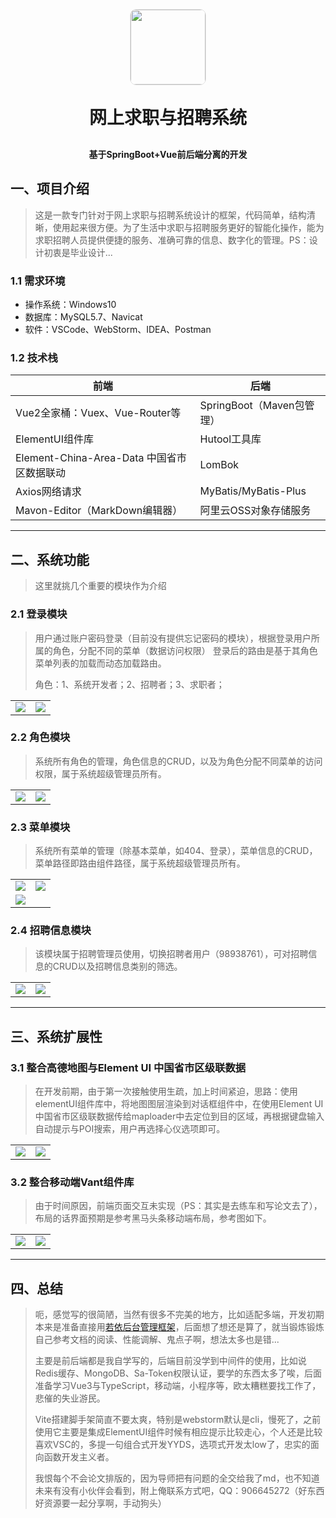 <p align="center">
  <img style="width: 120px; border: 1px solid #e4e4e4; border-radius: 10px" src="https://web-online-career.oss-cn-hangzhou.aliyuncs.com/resource/icon.png" />
</p>
<h1 align="center" style="margin: 30px 0 30px; font-weight: bold;">网上求职与招聘系统</h1>
<h4 align="center">基于SpringBoot+Vue前后端分离的开发</h4>

## 一、项目介绍

> ​        这是一款专门针对于网上求职与招聘系统设计的框架，代码简单，结构清晰，使用起来很方便。为了生活中求职与招聘服务更好的智能化操作，能为求职招聘人员提供便捷的服务、准确可靠的信息、数字化的管理。
> ​		PS：设计初衷是毕业设计...

### 1.1  需求环境

- 操作系统：Windows10
- 数据库：MySQL5.7、Navicat
- 软件：VSCode、WebStorm、IDEA、Postman

### 1.2  技术栈

| 前端                                       | 后端                      |
| ------------------------------------------ | ------------------------- |
| Vue2全家桶：Vuex、Vue-Router等             | SpringBoot（Maven包管理） |
| ElementUI组件库                            | Hutool工具库              |
| Element-China-Area-Data 中国省市区数据联动 | LomBok                    |
| Axios网络请求                              | MyBatis/MyBatis-Plus      |
| Mavon-Editor（MarkDown编辑器）             | 阿里云OSS对象存储服务     |

------

## 二、系统功能

> 这里就挑几个重要的模块作为介绍

### 2.1  登录模块

> 用户通过账户密码登录（目前没有提供忘记密码的模块），根据登录用户所属的角色，分配不同的菜单（数据访问权限）
> 登录后的路由是基于其角色菜单列表的加载而动态加载路由。
>
> 角色：1、系统开发者；2、招聘者；3、求职者；

<table>
  <tr>
    <td><img src="https://web-online-career.oss-cn-hangzhou.aliyuncs.com/document/login.png" /></td>
    <td><img src="https://web-online-career.oss-cn-hangzhou.aliyuncs.com/document/home.png" /></td>
  </tr>
</table>

### 2.2  角色模块

> 系统所有角色的管理，角色信息的CRUD，以及为角色分配不同菜单的访问权限，属于系统超级管理员所有。

<table>
  <tr>
    <td><img src="https://web-online-career.oss-cn-hangzhou.aliyuncs.com/document/role_view.png" /></td>
    <td><img src="https://web-online-career.oss-cn-hangzhou.aliyuncs.com/document/role_divide.png" /></td>
  </tr>
</table>

### 2.3  菜单模块

> 系统所有菜单的管理（除基本菜单，如404、登录），菜单信息的CRUD，菜单路径即路由组件路径，属于系统超级管理员所有。

<table>
  <tr>
    <td><img src="https://web-online-career.oss-cn-hangzhou.aliyuncs.com/document/menu_view.png" /></td>
    <td><img src="https://web-online-career.oss-cn-hangzhou.aliyuncs.com/document/menu_add.png" /></td>
  </tr>
  <tr>
    <td colspan="2"><img src="https://web-online-career.oss-cn-hangzhou.aliyuncs.com/document/menu_update.png" /></td>
  </tr>
</table>

### 2.4  招聘信息模块

> 该模块属于招聘管理员使用，切换招聘者用户（98938761），可对招聘信息的CRUD以及招聘信息类别的筛选。

<table>
  <tr>
    <td><img src="https://web-online-career.oss-cn-hangzhou.aliyuncs.com/document/career_view.png" /></td>
    <td><img src="https://web-online-career.oss-cn-hangzhou.aliyuncs.com/document/career_update.png" /></td>
  </tr>
</table>

---

## 三、系统扩展性

### 3.1  整合高德地图与Element UI 中国省市区级联数据

> 在开发前期，由于第一次接触使用生疏，加上时间紧迫，思路：使用elementUI组件库中，将地图图层渲染到对话框组件中，在使用Element UI 中国省市区级联数据传给maploader中去定位到目的区域，再根据键盘输入自动提示与POI搜索，用户再选择心仪选项即可。

<table>
  <tr>
    <td><img src="https://web-online-career.oss-cn-hangzhou.aliyuncs.com/document/maploader.png" /></td>
    <td><img src="https://web-online-career.oss-cn-hangzhou.aliyuncs.com/document/elm_pca.png" /></td>
  </tr>
</table>

### 3.2  整合移动端Vant组件库

> 由于时间原因，前端页面交互未实现（PS：其实是去练车和写论文去了），布局的话界面预期是参考黑马头条移动端布局，参考图如下。

<table>
  <tr>
    <td><img src="https://web-online-career.oss-cn-hangzhou.aliyuncs.com/document/vant_home.png" /></td>
    <td><img src="https://web-online-career.oss-cn-hangzhou.aliyuncs.com/document/vant_category.png" /></td>
  </tr>
</table>

---

## 四、总结

> 呃，感觉写的很简陋，当然有很多不完美的地方，比如适配多端，开发初期本来是准备直接用[若依后台管理框架](https://gitee.com/y_project/RuoYi-Vue#https://gitee.com/link?target=http%3A%2F%2Fvue.ruoyi.vip)，后面想了想还是算了，就当锻炼锻炼自己参考文档的阅读、性能调解、鬼点子啊，想法太多也是错...
>
> 主要是前后端都是我自学写的，后端目前没学到中间件的使用，比如说Redis缓存、MongoDB、Sa-Token权限认证，要学的东西太多了唉，后面准备学习Vue3与TypeScript，移动端，小程序等，欧太糟糕要找工作了，悲催的失业游民。
>
> Vite搭建脚手架简直不要太爽，特别是webstorm默认是cli，慢死了，之前使用它主要是集成ElementUI组件时候有相应提示比较走心，个人还是比较喜欢VSC的，多提一句组合式开发YYDS，选项式开发太low了，忠实的面向函数开发主义者。
>
> 我恨每个不会论文排版的，因为导师把有问题的全交给我了md，也不知道未来有没有小伙伴会看到，附上俺联系方式吧，QQ：906645272（好东西好资源要一起分享啊，手动狗头）

